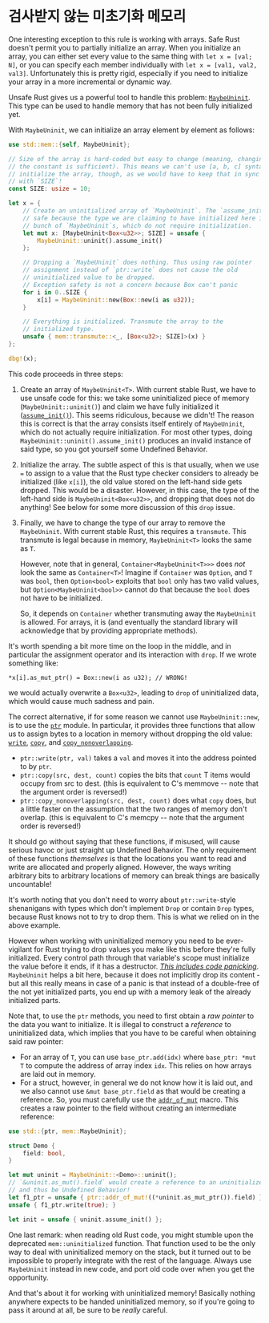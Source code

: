 # 검사받지 않는 미초기화 메모리

One interesting exception to this rule is working with arrays. Safe Rust doesn't
permit you to partially initialize an array. When you initialize an array, you
can either set every value to the same thing with `let x = [val; N]`, or you can
specify each member individually with `let x = [val1, val2, val3]`.
Unfortunately this is pretty rigid, especially if you need to initialize your
array in a more incremental or dynamic way.

Unsafe Rust gives us a powerful tool to handle this problem:
[`MaybeUninit`]. This type can be used to handle memory that has not been fully
initialized yet.

With `MaybeUninit`, we can initialize an array element by element as follows:

```rust
use std::mem::{self, MaybeUninit};

// Size of the array is hard-coded but easy to change (meaning, changing just
// the constant is sufficient). This means we can't use [a, b, c] syntax to
// initialize the array, though, as we would have to keep that in sync
// with `SIZE`!
const SIZE: usize = 10;

let x = {
    // Create an uninitialized array of `MaybeUninit`. The `assume_init` is
    // safe because the type we are claiming to have initialized here is a
    // bunch of `MaybeUninit`s, which do not require initialization.
    let mut x: [MaybeUninit<Box<u32>>; SIZE] = unsafe {
        MaybeUninit::uninit().assume_init()
    };

    // Dropping a `MaybeUninit` does nothing. Thus using raw pointer
    // assignment instead of `ptr::write` does not cause the old
    // uninitialized value to be dropped.
    // Exception safety is not a concern because Box can't panic
    for i in 0..SIZE {
        x[i] = MaybeUninit::new(Box::new(i as u32));
    }

    // Everything is initialized. Transmute the array to the
    // initialized type.
    unsafe { mem::transmute::<_, [Box<u32>; SIZE]>(x) }
};

dbg!(x);
```

This code proceeds in three steps:

1. Create an array of `MaybeUninit<T>`. With current stable Rust, we have to use
   unsafe code for this: we take some uninitialized piece of memory
   (`MaybeUninit::uninit()`) and claim we have fully initialized it
   ([`assume_init()`][assume_init]). This seems ridiculous, because we didn't!
   The reason this is correct is that the array consists itself entirely of
   `MaybeUninit`, which do not actually require initialization. For most other
   types, doing `MaybeUninit::uninit().assume_init()` produces an invalid
   instance of said type, so you got yourself some Undefined Behavior.

2. Initialize the array. The subtle aspect of this is that usually, when we use
   `=` to assign to a value that the Rust type checker considers to already be
   initialized (like `x[i]`), the old value stored on the left-hand side gets
   dropped. This would be a disaster. However, in this case, the type of the
   left-hand side is `MaybeUninit<Box<u32>>`, and dropping that does not do
   anything! See below for some more discussion of this `drop` issue.

3. Finally, we have to change the type of our array to remove the
   `MaybeUninit`. With current stable Rust, this requires a `transmute`.
   This transmute is legal because in memory, `MaybeUninit<T>` looks the same as `T`.

    However, note that in general, `Container<MaybeUninit<T>>>` does *not* look
   the same as `Container<T>`! Imagine if `Container` was `Option`, and `T` was
   `bool`, then `Option<bool>` exploits that `bool` only has two valid values,
   but `Option<MaybeUninit<bool>>` cannot do that because the `bool` does not
   have to be initialized.

    So, it depends on `Container` whether transmuting away the `MaybeUninit` is
   allowed. For arrays, it is (and eventually the standard library will
   acknowledge that by providing appropriate methods).

It's worth spending a bit more time on the loop in the middle, and in particular
the assignment operator and its interaction with `drop`. If we wrote something like:

<!-- ignore: simplified code -->
```rust,ignore
*x[i].as_mut_ptr() = Box::new(i as u32); // WRONG!
```

we would actually overwrite a `Box<u32>`, leading to `drop` of uninitialized
data, which would cause much sadness and pain.

The correct alternative, if for some reason we cannot use `MaybeUninit::new`, is
to use the [`ptr`] module. In particular, it provides three functions that allow
us to assign bytes to a location in memory without dropping the old value:
[`write`], [`copy`], and [`copy_nonoverlapping`].

* `ptr::write(ptr, val)` takes a `val` and moves it into the address pointed
  to by `ptr`.
* `ptr::copy(src, dest, count)` copies the bits that `count` T items would occupy
  from src to dest. (this is equivalent to C's memmove -- note that the argument
  order is reversed!)
* `ptr::copy_nonoverlapping(src, dest, count)` does what `copy` does, but a
  little faster on the assumption that the two ranges of memory don't overlap.
  (this is equivalent to C's memcpy -- note that the argument order is reversed!)

It should go without saying that these functions, if misused, will cause serious
havoc or just straight up Undefined Behavior. The only requirement of these
functions *themselves* is that the locations you want to read and write
are allocated and properly aligned. However, the ways writing arbitrary bits to
arbitrary locations of memory can break things are basically uncountable!

It's worth noting that you don't need to worry about `ptr::write`-style
shenanigans with types which don't implement `Drop` or contain `Drop` types,
because Rust knows not to try to drop them. This is what we relied on in the
above example.

However when working with uninitialized memory you need to be ever-vigilant for
Rust trying to drop values you make like this before they're fully initialized.
Every control path through that variable's scope must initialize the value
before it ends, if it has a destructor.
*[This includes code panicking](unwinding.html)*. `MaybeUninit` helps a bit
here, because it does not implicitly drop its content - but all this really
means in case of a panic is that instead of a double-free of the not yet
initialized parts, you end up with a memory leak of the already initialized
parts.

Note that, to use the `ptr` methods, you need to first obtain a *raw pointer* to
the data you want to initialize. It is illegal to construct a *reference* to
uninitialized data, which implies that you have to be careful when obtaining
said raw pointer:

* For an array of `T`, you can use `base_ptr.add(idx)` where `base_ptr: *mut T`
to compute the address of array index `idx`. This relies on
how arrays are laid out in memory.
* For a struct, however, in general we do not know how it is laid out, and we
also cannot use `&mut base_ptr.field` as that would be creating a
reference. So, you must carefully use the [`addr_of_mut`] macro. This creates
a raw pointer to the field without creating an intermediate reference:

```rust
use std::{ptr, mem::MaybeUninit};

struct Demo {
    field: bool,
}

let mut uninit = MaybeUninit::<Demo>::uninit();
// `&uninit.as_mut().field` would create a reference to an uninitialized `bool`,
// and thus be Undefined Behavior!
let f1_ptr = unsafe { ptr::addr_of_mut!((*uninit.as_mut_ptr()).field) };
unsafe { f1_ptr.write(true); }

let init = unsafe { uninit.assume_init() };
```

One last remark: when reading old Rust code, you might stumble upon the
deprecated `mem::uninitialized` function.  That function used to be the only way
to deal with uninitialized memory on the stack, but it turned out to be
impossible to properly integrate with the rest of the language.  Always use
`MaybeUninit` instead in new code, and port old code over when you get the
opportunity.

And that's about it for working with uninitialized memory! Basically nothing
anywhere expects to be handed uninitialized memory, so if you're going to pass
it around at all, be sure to be *really* careful.

[`MaybeUninit`]: ../core/mem/union.MaybeUninit.html
[assume_init]: ../core/mem/union.MaybeUninit.html#method.assume_init
[`ptr`]: ../core/ptr/index.html
[`addr_of_mut`]: ../core/ptr/macro.addr_of_mut.html
[`write`]: ../core/ptr/fn.write.html
[`copy`]: ../std/ptr/fn.copy.html
[`copy_nonoverlapping`]: ../std/ptr/fn.copy_nonoverlapping.html
